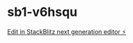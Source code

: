 # sb1-v6hsqu

[Edit in StackBlitz next generation editor ⚡️](https://stackblitz.com/~/github.com/kilarz/sb1-v6hsqu)